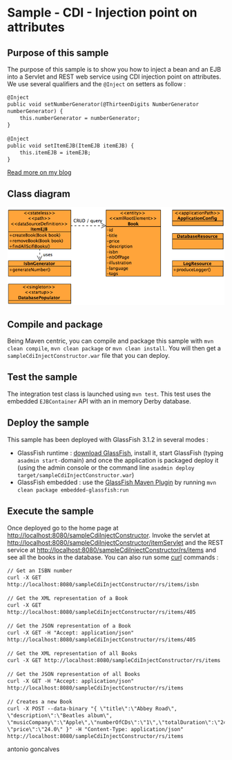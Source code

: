 # Sample - CDI - Injection point on attributes

## Purpose of this sample

The purpose of this sample is to show you how to inject a bean and an EJB into a Servlet and REST web service using CDI injection point on attributes. We use several qualifiers and the `@Inject` on setters as follow :

    @Inject
    public void setNumberGenerator(@ThirteenDigits NumberGenerator numberGenerator) {
        this.numberGenerator = numberGenerator;
    }

    @Inject
    public void setItemEJB(ItemEJB itemEJB) {
        this.itemEJB = itemEJB;
    }

[Read more on my blog](http://agoncal.wordpress.com/2012/01/16/wytiwyr-what-you-test-is-what-you-run/)

## Class diagram

![image](https://github.com/agoncal/agoncal-sample-arquilian/raw/master/01-wytiwyr/src/main/webapp/classdiag.png)

## Compile and package

Being Maven centric, you can compile and package this sample with `mvn clean compile`, `mvn clean package` or `mvn clean install`. You will then get a `sampleCdiInjectConstructor.war` file that you can deploy.

## Test the sample

The integration test class is launched using `mvn test`. This test uses the embedded `EJBContainer` API with an in memory Derby database.

## Deploy the sample

This sample has been deployed with GlassFish 3.1.2 in several modes :

* GlassFish runtime : [download GlassFish](http://glassfish.java.net/public/downloadsindex.html), install it, start GlassFish (typing `asadmin start-`domain) and once the application is packaged deploy it (using the admin console or the command line `asadmin deploy target/sampleCdiInjectConstructor.war`)
* GlassFish embedded : use the [GlassFish Maven Plugin](http://maven-glassfish-plugin.java.net/) by running `mvn clean package embedded-glassfish:run`

## Execute the sample

Once deployed go to the home page at [http://localhost:8080/sampleCdiInjectConstructor](). Invoke the servlet at [http://localhost:8080/sampleCdiInjectConstructor/itemServlet]() and the REST service at [http://localhost:8080/sampleCdiInjectConstructor/rs/items]() and see all the books in the database. You can also run some [curl](http://curl.haxx.se/) commands :

	// Get an ISBN number
	curl -X GET http://localhost:8080/sampleCdiInjectConstructor/rs/items/isbn

	// Get the XML representation of a Book
	curl -X GET http://localhost:8080/sampleCdiInjectConstructor/rs/items/405

	// Get the JSON representation of a Book
	curl -X GET -H "Accept: application/json" http://localhost:8080/sampleCdiInjectConstructor/rs/items/405

	// Get the XML representation of all Books
	curl -X GET http://localhost:8080/sampleCdiInjectConstructor/rs/items

	// Get the JSON representation of all Books
	curl -X GET -H "Accept: application/json" http://localhost:8080/sampleCdiInjectConstructor/rs/items

	// Creates a new Book
	curl -X POST --data-binary "{ \"title\":\"Abbey Road\", \"description\":\"Beatles album\", \"musicCompany\":\"Apple\",\"numberOfCDs\":\"1\",\"totalDuration\":\"241\", \"price\":\"24.0\" }" -H "Content-Type: application/json" http://localhost:8080/sampleCdiInjectConstructor/rs/items

<div class="footer">
    <span class="footerTitle"><span class="uc">a</span>ntonio <span class="uc">g</span>oncalves</span>
</div>